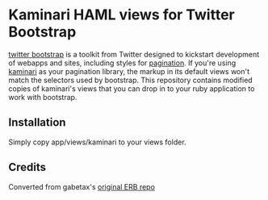 # Kaminari HAML views for Twitter Bootstrap

[twitter bootstrap](https://github.com/twitter/bootstrap) is a toolkit from Twitter designed to kickstart development of webapps and sites, including styles for [pagination](http://twitter.github.com/bootstrap/#navigation).  If you're using [kaminari](https://github.com/amatsuda/kaminari) as your pagination library, the markup in its default views won't match the selectors used by bootstrap.  This repository contains modified copies of kaminari's views that you can drop in to your ruby application to work with bootstrap.

## Installation

Simply copy app/views/kaminari to your views folder.


## Credits

Converted from gabetax's [original ERB repo](https://github.com/gabetax/twitter-bootstrap-kaminari-views)
